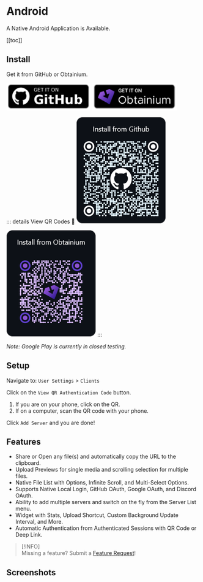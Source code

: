 # Android

A Native Android Application is Available.

[[toc]]

<VPCardLink
title="Visit GitHub for More Info"
href="https://github.com/django-files/android-client"
src="/images/logos/github.png"
/>

## Install

Get it from GitHub or Obtainium.

[![GitHub](https://raw.githubusercontent.com/django-files/repo-images/refs/heads/master/badges/get/github.png)](https://github.com/django-files/android-client/releases/latest/download/app-release.apk)
[![Obtainium](https://raw.githubusercontent.com/django-files/repo-images/refs/heads/master/badges/get/obtainium.png)](https://apps.obtainium.imranr.dev/redirect?r=obtainium://add/https://github.com/django-files/android-client)

::: details View QR Codes 📸
[![Firefox Android](https://raw.githubusercontent.com/smashedr/repo-images/refs/heads/master/django-files/android/qr-code-github.png)](https://github.com/django-files/android-client/releases/latest/download/app-release.apk)

[![Firefox Android](https://raw.githubusercontent.com/smashedr/repo-images/refs/heads/master/django-files/android/qr-code-obtainium.png)](https://apps.obtainium.imranr.dev/redirect?r=obtainium://add/https://github.com/django-files/android-client)
:::

_Note: Google Play is currently in closed testing._

## Setup

Navigate to: `User Settings` > `Clients`

Click on the `View QR Authentication Code` button.

1. If you are on your phone, click on the QR.
2. If on a computer, scan the QR code with your phone.

Click `Add Server` and you are done!

## Features

- Share or Open any file(s) and automatically copy the URL to the clipboard.
- Upload Previews for single media and scrolling selection for multiple files.
- Native File List with Options, Infinite Scroll, and Multi-Select Options.
- Supports Native Local Login, GitHub OAuth, Google OAuth, and Discord OAuth.
- Ability to add multiple servers and switch on the fly from the Server List menu.
- Widget with Stats, Upload Shortcut, Custom Background Update Interval, and More.
- Automatic Authentication from Authenticated Sessions with QR Code or Deep Link.

> [!INFO]  
> Missing a feature? Submit a [Feature Request](https://github.com/django-files/android-client/discussions/categories/feature-requests)!

## Screenshots

<VPSwiper
base-url="https://raw.githubusercontent.com/smashedr/repo-images/refs/heads/master/django-files/android/screenshots"
:number-of-slides="18"
:breakpoints="{ 1096: { slidesPerView: 3 } }"
:pagination="{ type: 'fraction' }"
effect="coverflow"
:coverflow-effect="{ slideShadows: false }"
/>
